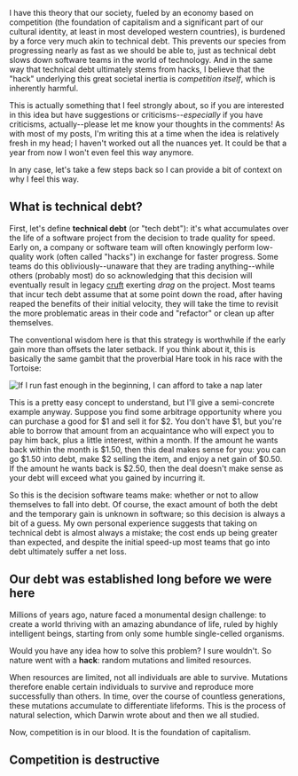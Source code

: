 I have this theory that our society, fueled by an economy based on competition (the foundation of capitalism and a significant part of our cultural identity, at least in most developed western countries), is burdened by a force very much akin to technical debt. This prevents our species from progressing nearly as fast as we should be able to, just as technical debt slows down software teams in the world of technology. And in the same way that technical debt ultimately stems from hacks, I believe that the "hack" underlying this great societal inertia is *competition itself*, which is inherently harmful.

This is actually something that I feel strongly about, so if you are interested in this idea but have suggestions or criticisms--*especially* if you have criticisms, actually--please let me know your thoughts in the comments! As with most of my posts, I'm writing this at a time when the idea is relatively fresh in my head; I haven't worked out all the nuances yet. It could be that a year from now I won't even feel this way anymore.

In any case, let's take a few steps back so I can provide a bit of context on why I feel this way.

What is technical debt?
-----------------------

First, let's define **technical debt** (or "tech debt"): it's what accumulates over the life of a software project from the decision to trade quality for speed. Early on, a company or software team will often knowingly perform low-quality work (often called "hacks") in exchange for faster progress. Some teams do this obliviously--unaware that they are trading anything--while others (probably most) do so acknowledging that this decision will eventually result in legacy [cruft](http://en.wikipedia.org/wiki/Cruft) exerting *drag* on the project. Most teams that incur tech debt assume that at some point down the road, after having reaped the benefits of their initial velocity, they will take the time to revisit the more problematic areas in their code and "refactor" or clean up after themselves.

The conventional wisdom here is that this strategy is worthwhile if the early gain more than offsets the later setback. If you think about it, this is basically the same gambit that the proverbial Hare took in his race with the Tortoise:

![If I run fast enough in the beginning, I can afford to take a nap later](/images/tortoise-and-hare.jpg)

This is a pretty easy concept to understand, but I'll give a semi-concrete example anyway. Suppose you find some arbitrage opportunity where you can purchase a good for $1 and sell it for $2. You don't have $1, but you're able to borrow that amount from an acquaintance who will expect you to pay him back, plus a little interest, within a month. If the amount he wants back within the month is $1.50, then this deal makes sense for you: you can go $1.50 into debt, make $2 selling the item, and enjoy a net gain of $0.50. If the amount he wants back is $2.50, then the deal doesn't make sense as your debt will exceed what you gained by incurring it.

So this is the decision software teams make: whether or not to allow themselves to fall into debt. Of course, the exact amount of both the debt and the temporary gain is unknown in software; so this decision is always a bit of a guess. My own personal experience suggests that taking on technical debt is almost always a mistake; the cost ends up being greater than expected, and despite the initial speed-up most teams that go into debt ultimately suffer a net loss.

Our debt was established long before we were here
-------------------------------------------------

Millions of years ago, nature faced a monumental design challenge: to create a world thriving with an amazing abundance of life, ruled by highly intelligent beings, starting from only some humble single-celled organisms.

Would you have any idea how to solve this problem? I sure wouldn't. So nature went with a **hack**: random mutations and limited resources.

When resources are limited, not all individuals are able to survive. Mutations therefore enable certain individuals to survive and reproduce more successfully than others. In time, over the course of countless generations, these mutations accumulate to differentiate lifeforms. This is the process of natural selection, which Darwin wrote about and then we all studied.

Now, competition is in our blood. It is the foundation of capitalism.

Competition is destructive
--------------------------

